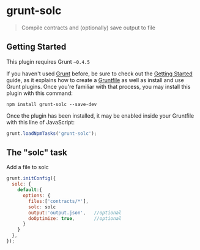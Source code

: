 # grunt-solc

> Compile contracts and (optionally) save output to file

## Getting Started
This plugin requires Grunt `~0.4.5`

If you haven't used [Grunt](http://gruntjs.com/) before, be sure to check out the [Getting Started](http://gruntjs.com/getting-started) guide, as it explains how to create a [Gruntfile](http://gruntjs.com/sample-gruntfile) as well as install and use Grunt plugins. Once you're familiar with that process, you may install this plugin with this command:

```shell
npm install grunt-solc --save-dev 
```

Once the plugin has been installed, it may be enabled inside your Gruntfile with this line of JavaScript:

```js
grunt.loadNpmTasks('grunt-solc');
```

## The "solc" task

Add a file to solc

```js
grunt.initConfig({
  solc: {
    default:{
      options: {
        files:['contracts/*'],
        solc: solc
        output:'output.json',   //optional
        doOptimize: true, 		//optional
      }
    }
  },
});
```